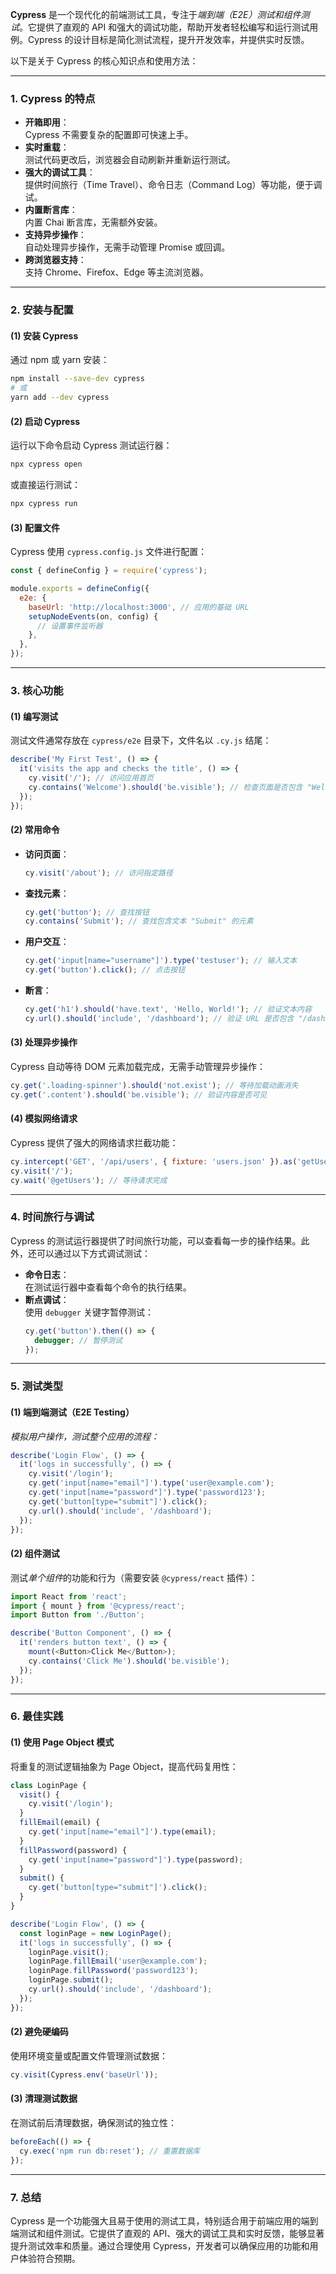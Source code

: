 **Cypress** 是一个现代化的前端测试工具，专注于*端到端（E2E）测试和组件测试*。它提供了直观的 API 和强大的调试功能，帮助开发者轻松编写和运行测试用例。Cypress 的设计目标是简化测试流程，提升开发效率，并提供实时反馈。

以下是关于 Cypress 的核心知识点和使用方法：

---

### **1. Cypress 的特点**
- **开箱即用**：  
  Cypress 不需要复杂的配置即可快速上手。
- **实时重载**：  
  测试代码更改后，浏览器会自动刷新并重新运行测试。
- **强大的调试工具**：  
  提供时间旅行（Time Travel）、命令日志（Command Log）等功能，便于调试。
- **内置断言库**：  
  内置 Chai 断言库，无需额外安装。
- **支持异步操作**：  
  自动处理异步操作，无需手动管理 Promise 或回调。
- **跨浏览器支持**：  
  支持 Chrome、Firefox、Edge 等主流浏览器。

---

### **2. 安装与配置**
#### **(1) 安装 Cypress**
通过 npm 或 yarn 安装：
```bash
npm install --save-dev cypress
# 或
yarn add --dev cypress
```

#### **(2) 启动 Cypress**
运行以下命令启动 Cypress 测试运行器：
```bash
npx cypress open
```
或直接运行测试：
```bash
npx cypress run
```

#### **(3) 配置文件**
Cypress 使用 `cypress.config.js` 文件进行配置：
```javascript
const { defineConfig } = require('cypress');

module.exports = defineConfig({
  e2e: {
    baseUrl: 'http://localhost:3000', // 应用的基础 URL
    setupNodeEvents(on, config) {
      // 设置事件监听器
    },
  },
});
```

---

### **3. 核心功能**
#### **(1) 编写测试**
测试文件通常存放在 `cypress/e2e` 目录下，文件名以 `.cy.js` 结尾：
```javascript
describe('My First Test', () => {
  it('visits the app and checks the title', () => {
    cy.visit('/'); // 访问应用首页
    cy.contains('Welcome').should('be.visible'); // 检查页面是否包含 "Welcome"
  });
});
```

#### **(2) 常用命令**
- **访问页面**：
  ```javascript
  cy.visit('/about'); // 访问指定路径
  ```
- **查找元素**：
  ```javascript
  cy.get('button'); // 查找按钮
  cy.contains('Submit'); // 查找包含文本 "Submit" 的元素
  ```
- **用户交互**：
  ```javascript
  cy.get('input[name="username"]').type('testuser'); // 输入文本
  cy.get('button').click(); // 点击按钮
  ```
- **断言**：
  ```javascript
  cy.get('h1').should('have.text', 'Hello, World!'); // 验证文本内容
  cy.url().should('include', '/dashboard'); // 验证 URL 是否包含 "/dashboard"
  ```

#### **(3) 处理异步操作**
Cypress 自动等待 DOM 元素加载完成，无需手动管理异步操作：
```javascript
cy.get('.loading-spinner').should('not.exist'); // 等待加载动画消失
cy.get('.content').should('be.visible'); // 验证内容是否可见
```

#### **(4) 模拟网络请求**
Cypress 提供了强大的网络请求拦截功能：
```javascript
cy.intercept('GET', '/api/users', { fixture: 'users.json' }).as('getUsers');
cy.visit('/');
cy.wait('@getUsers'); // 等待请求完成
```

---

### **4. 时间旅行与调试**
Cypress 的测试运行器提供了时间旅行功能，可以查看每一步的操作结果。此外，还可以通过以下方式调试测试：
- **命令日志**：  
  在测试运行器中查看每个命令的执行结果。
- **断点调试**：  
  使用 `debugger` 关键字暂停测试：
  ```javascript
  cy.get('button').then(() => {
    debugger; // 暂停测试
  });
  ```

---

### **5. 测试类型**
#### **(1) 端到端测试（E2E Testing）**
*模拟用户操作，测试整个应用的流程：*
```javascript
describe('Login Flow', () => {
  it('logs in successfully', () => {
    cy.visit('/login');
    cy.get('input[name="email"]').type('user@example.com');
    cy.get('input[name="password"]').type('password123');
    cy.get('button[type="submit"]').click();
    cy.url().should('include', '/dashboard');
  });
});
```

#### **(2) 组件测试**
测试*单个组件*的功能和行为（需要安装 `@cypress/react` 插件）：
```javascript
import React from 'react';
import { mount } from '@cypress/react';
import Button from './Button';

describe('Button Component', () => {
  it('renders button text', () => {
    mount(<Button>Click Me</Button>);
    cy.contains('Click Me').should('be.visible');
  });
});
```

---

### **6. 最佳实践**
#### **(1) 使用 Page Object 模式**
将重复的测试逻辑抽象为 Page Object，提高代码复用性：
```javascript
class LoginPage {
  visit() {
    cy.visit('/login');
  }
  fillEmail(email) {
    cy.get('input[name="email"]').type(email);
  }
  fillPassword(password) {
    cy.get('input[name="password"]').type(password);
  }
  submit() {
    cy.get('button[type="submit"]').click();
  }
}

describe('Login Flow', () => {
  const loginPage = new LoginPage();
  it('logs in successfully', () => {
    loginPage.visit();
    loginPage.fillEmail('user@example.com');
    loginPage.fillPassword('password123');
    loginPage.submit();
    cy.url().should('include', '/dashboard');
  });
});
```

#### **(2) 避免硬编码**
使用环境变量或配置文件管理测试数据：
```javascript
cy.visit(Cypress.env('baseUrl'));
```

#### **(3) 清理测试数据**
在测试前后清理数据，确保测试的独立性：
```javascript
beforeEach(() => {
  cy.exec('npm run db:reset'); // 重置数据库
});
```

---

### **7. 总结**
Cypress 是一个功能强大且易于使用的测试工具，特别适合用于前端应用的端到端测试和组件测试。它提供了直观的 API、强大的调试工具和实时反馈，能够显著提升测试效率和质量。通过合理使用 Cypress，开发者可以确保应用的功能和用户体验符合预期。